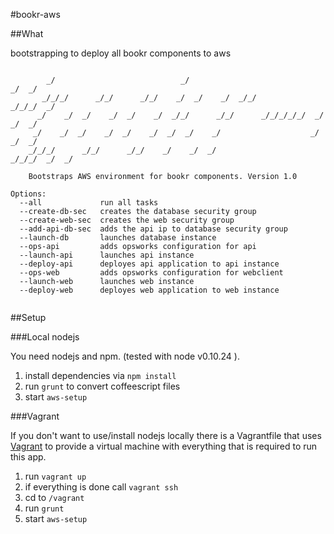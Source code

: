 #bookr-aws

##What

bootstrapping to deploy all bookr components to aws
```

        _/                            _/                                        _/  _/
       _/_/_/      _/_/      _/_/    _/  _/    _/  _/_/                _/_/_/  _/     
      _/    _/  _/    _/  _/    _/  _/_/      _/_/      _/_/_/_/_/  _/        _/  _/  
     _/    _/  _/    _/  _/    _/  _/  _/    _/                    _/        _/  _/   
    _/_/_/      _/_/      _/_/    _/    _/  _/                      _/_/_/  _/  _/    

    Bootstraps AWS environment for bookr components. Version 1.0

Options:
  --all             run all tasks                             
  --create-db-sec   creates the database security group       
  --create-web-sec  creates the web security group            
  --add-api-db-sec  adds the api ip to database security group
  --launch-db       launches database instance                
  --ops-api         adds opsworks configuration for api       
  --launch-api      launches api instance                     
  --deploy-api      deployes api application to api instance  
  --ops-web         adds opsworks configuration for webclient 
  --launch-web      launches web instance                     
  --deploy-web      deployes web application to web instance  
  
```

##Setup

###Local nodejs

You need nodejs and npm. (tested with node v0.10.24 ).

1. install dependencies via `npm install`
2. run `grunt` to convert coffeescript files
3. start `aws-setup`

###Vagrant

If you don't want to use/install nodejs locally there is a Vagrantfile that uses [Vagrant](http://www.vagrantup.com/)
to provide a virtual machine with everything that is required to run this app.

1. run `vagrant up`
2. if everything is done call `vagrant ssh`
3. cd to `/vagrant`
4. run `grunt`
5. start `aws-setup`